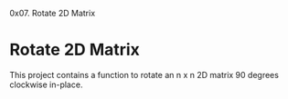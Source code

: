 0x07. Rotate 2D Matrix
# Rotate 2D Matrix

This project contains a function to rotate an n x n 2D matrix 90 degrees clockwise in-place.

